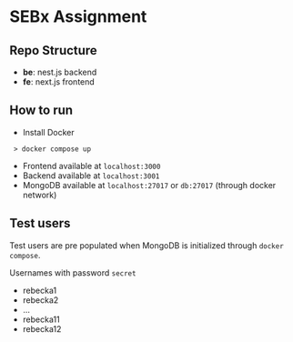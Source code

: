 # SEBx Assignment

## Repo Structure

- **be**: nest.js backend
- **fe**: next.js frontend

## How to run

- Install Docker

```
 > docker compose up
```

- Frontend available at `localhost:3000`
- Backend available at `localhost:3001`
- MongoDB available at `localhost:27017` or `db:27017` (through docker network)

## Test users
Test users are pre populated when MongoDB is initialized through `docker compose`.

Usernames with password `secret`
- rebecka1
- rebecka2
- ...
- rebecka11
- rebecka12
